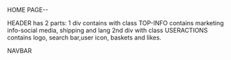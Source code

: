HOME PAGE--


HEADER
has 2 parts:
1 div contains with class TOP-INFO contains marketing info-social media, shipping and lang
2nd div with class USERACTIONS contains logo, search bar,user icon, baskets and likes. 


NAVBAR
